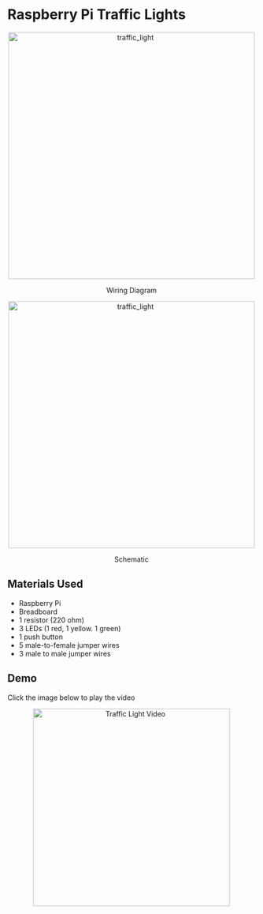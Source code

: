 # Raspberry Pi Traffic Lights

<p align="center">
<img width="500" src="https://user-images.githubusercontent.com/85775364/172915931-a915d0c7-7b19-415f-9816-9038616b1f02.jpg" alt="traffic_light" >
</p>
<p align="center">
  Wiring Diagram
</p>

<p align="center">
<img width="500" src="https://user-images.githubusercontent.com/85775364/172916402-3a96996f-d9ab-4469-a086-c2415ff230a8.jpg" alt="traffic_light" >
</p>

<p align="center">
  Schematic
</p>

## Materials Used
* Raspberry Pi
* Breadboard
* 1 resistor (220 ohm)
* 3 LEDs (1 red, 1 yellow. 1 green)
* 1 push button
* 5 male-to-female jumper wires
* 3 male to male jumper wires

## Demo
Click the image below to play the video
<p align="center">
<a href="https://youtube.com/shorts/CE5YG9M9c4w?feature=share" target="_blank"><img src="https://user-images.githubusercontent.com/85775364/172287368-cde8e429-58db-4ac0-9074-8d4f8e088de3.jpg" alt="Traffic Light Video" width="400" height="400" /></a>
</p>
